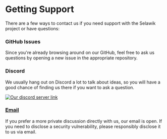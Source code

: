 # Getting Support
There are a few ways to contact us if you need support with the Selawik project or have questions:

### GitHub Issues 
Since you're already browsing around on our GitHub, feel free to ask us questions by opening a new issue in the appropriate repository.

### Discord
We usually hang out on Discord a lot to talk about ideas, so you will have a good chance of finding us there if you want to ask a question.

[![Our discord server link](https://discordapp.com/api/guilds/547491934055170055/widget.png?style=banner4)](https://discord.gg/vZTVBxp)

### [Email](mailto:john-tur@outlook.com)
If you prefer a more private discussion directly with us, our email is open. If you need to disclose a security vulnerability, please responsibly disclose it to us via email.
